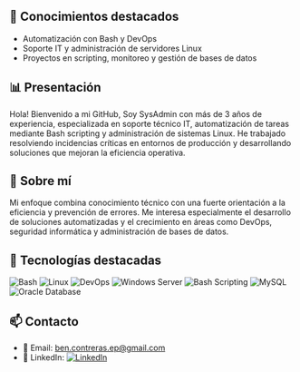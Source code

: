 ## 📌 Conocimientos destacados

- Automatización con Bash y DevOps
- Soporte IT y administración de servidores Linux
- Proyectos en scripting, monitoreo y gestión de bases de datos

## 📊 Presentación

Hola! Bienvenido a mi GitHub, Soy SysAdmin con más de 3 años de experiencia, especializada en soporte técnico IT, automatización de tareas mediante Bash scripting y administración de sistemas Linux. He trabajado resolviendo incidencias críticas en entornos de producción y desarrollando soluciones que mejoran la eficiencia operativa.

## 🧠 Sobre mí

Mi enfoque combina conocimiento técnico con una fuerte orientación a la eficiencia y prevención de errores. Me interesa especialmente el desarrollo de soluciones automatizadas y el crecimiento en áreas como DevOps, seguridad informática y administración de bases de datos.

## 🔧 Tecnologías destacadas

![Bash](https://img.shields.io/badge/Bash-4EAA25?logo=gnubash&logoColor=white)
![Linux](https://img.shields.io/badge/Linux-FCC624?logo=linux&logoColor=black)
![DevOps](https://img.shields.io/badge/DevOps-blue)
![Windows Server](https://img.shields.io/badge/Windows_Server-0078D6?logo=windows&logoColor=white)
![Bash Scripting](https://img.shields.io/badge/Bash_Scripting-4EAA25?logo=gnubash&logoColor=white)
![MySQL](https://img.shields.io/badge/MySQL-4479A1?logo=mysql&logoColor=white)
![Oracle Database](https://img.shields.io/badge/Oracle_DB-F80000?logo=oracle&logoColor=white)

## 📫 Contacto

- 📧 Email: ben.contreras.ep@gmail.com
- 💼 LinkedIn: [![LinkedIn](https://img.shields.io/badge/LinkedIn--blue?logo=linkedin&logoColor=white)](https://www.linkedin.com/in/bcontreras-chl/)

<!--
**f0rben/f0rben** is a ✨ _special_ ✨ repository because its `README.md` (this file) appears on your GitHub profile.

